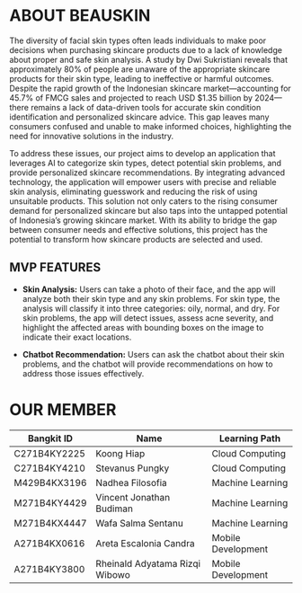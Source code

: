 # ABOUT BEAUSKIN

The diversity of facial skin types often leads individuals to make poor decisions when purchasing skincare products due to a lack of knowledge about proper and safe skin analysis. A study by Dwi Sukristiani reveals that approximately 80% of people are unaware of the appropriate skincare products for their skin type, leading to ineffective or harmful outcomes. Despite the rapid growth of the Indonesian skincare market—accounting for 45.7% of FMCG sales and projected to reach USD $1.35 billion by 2024—there remains a lack of data-driven tools for accurate skin condition identification and personalized skincare advice. This gap leaves many consumers confused and unable to make informed choices, highlighting the need for innovative solutions in the industry.

To address these issues, our project aims to develop an application that leverages AI to categorize skin types, detect potential skin problems, and provide personalized skincare recommendations. By integrating advanced technology, the application will empower users with precise and reliable skin analysis, eliminating guesswork and reducing the risk of using unsuitable products. This solution not only caters to the rising consumer demand for personalized skincare but also taps into the untapped potential of Indonesia’s growing skincare market. With its ability to bridge the gap between consumer needs and effective solutions, this project has the potential to transform how skincare products are selected and used.

## MVP FEATURES

- **Skin Analysis:** Users can take a photo of their face, and the app will analyze both their skin type and any skin problems. For skin type, the analysis will classify it into three categories: oily, normal, and dry. For skin problems, the app will detect issues, assess acne severity, and highlight the affected areas with bounding boxes on the image to indicate their exact locations.

- **Chatbot Recommendation:** Users can ask the chatbot about their skin problems, and the chatbot will provide recommendations on how to address those issues effectively.

# OUR MEMBER

| Bangkit ID   | Name                           | Learning Path      |
| ------------ | ------------------------------ | ------------------ |
| C271B4KY2225 | Koong Hiap                     | Cloud Computing    |
| C271B4KY4210 | Stevanus Pungky                | Cloud Computing    |
| M429B4KX3196 | Nadhea Filosofia               | Machine Learning   |
| M271B4KY4429 | Vincent Jonathan Budiman       | Machine Learning   |
| M271B4KX4447 | Wafa Salma Sentanu             | Machine Learning   |
| A271B4KX0616 | Areta Escalonia Candra         | Mobile Development |
| A271B4KY3800 | Rheinald Adyatama Rizqi Wibowo | Mobile Development |
